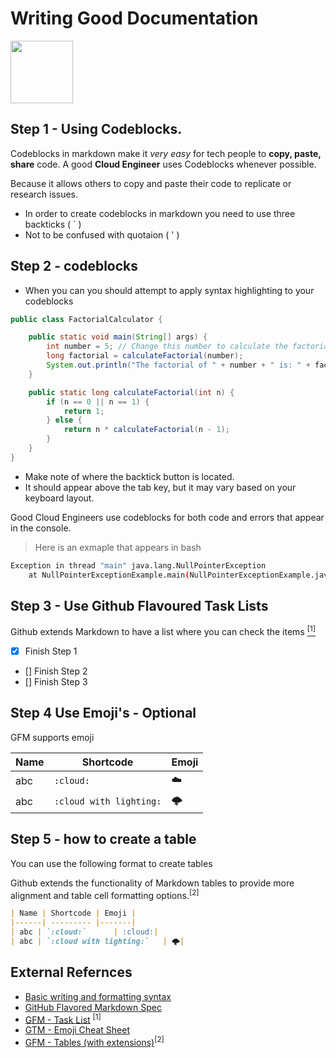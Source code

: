 # Writing Good Documentation
  <img width="100px" src="https://github.com/eapenm/github-docs-example/assets/13297994/a81526f3-773f-4b92-8b59-2a2afe705a4a" />

## Step 1  - Using Codeblocks.

Codeblocks in markdown make it *very easy* for tech people to **copy, paste, share** code.
A good __Cloud Engineer__ uses Codeblocks whenever possible.

Because it allows others to copy and paste their code to replicate or research issues.

- In order to create codeblocks in markdown you need to use three backticks ( ` ) 
- Not to be confused with quotaion ( ' ) 
## Step 2 - codeblocks
- When you can you should attempt to apply syntax highlighting to your codeblocks
```java
public class FactorialCalculator {

    public static void main(String[] args) {
        int number = 5; // Change this number to calculate the factorial of a different value
        long factorial = calculateFactorial(number);
        System.out.println("The factorial of " + number + " is: " + factorial);
    }

    public static long calculateFactorial(int n) {
        if (n == 0 || n == 1) {
            return 1;
        } else {
            return n * calculateFactorial(n - 1);
        }
    }
}
```
- Make note of where the backtick button is located.
- It should appear above the tab key, but it may vary based on your keyboard layout.

Good Cloud Engineers use codeblocks for both code and errors that appear in the console. 

> Here is an exmaple that appears in bash

```bash
Exception in thread "main" java.lang.NullPointerException
    at NullPointerExceptionExample.main(NullPointerExceptionExample.java:4)
```
## Step 3 - Use Github Flavoured Task Lists
Github extends Markdown to have a list where you can check the items [<sup>[1]</sup>](#external-refernces)

- [x] Finish Step 1
- [] Finish Step 2
- [] Finish Step 3

## Step 4 Use Emoji's - Optional
GFM supports emoji

| Name | Shortcode | Emoji |
|------| --------- |-------|
| abc | `:cloud:`      | :cloud:|
| abc | `:cloud with lighting:`   | 🌩️|


## Step 5 - how to create a table 

You can use the following format to create tables

Github extends the functionality of Markdown tables to provide more alignment and table cell formatting options.<sup>[2]</sup>

```md
| Name | Shortcode | Emoji |
|------| --------- |-------|
| abc | `:cloud:`      | :cloud:|
| abc | `:cloud with lighting:`   | 🌩️|
```

## External Refernces

- [Basic writing and formatting syntax](https://docs.github.com/en/get-started/writing-on-github/getting-started-with-writing-and-formatting-on-github/basic-writing-and-formatting-syntax) 
- [GitHub Flavored Markdown Spec](https://github.github.com/gfm/)
- [GFM - Task List](https://docs.github.com/en/get-started/writing-on-github/getting-started-with-writing-and-formatting-on-github/basic-writing-and-formatting-syntax#task-lists) <sup>[1]</sup>
- [GTM - Emoji Cheat Sheet](https://github.com/ikatyang/emoji-cheat-sheet)
- [GFM - Tables (with extensions)](https://github.github.com/gfm/#tables-extension-)<sup>[2]</sup>

  



